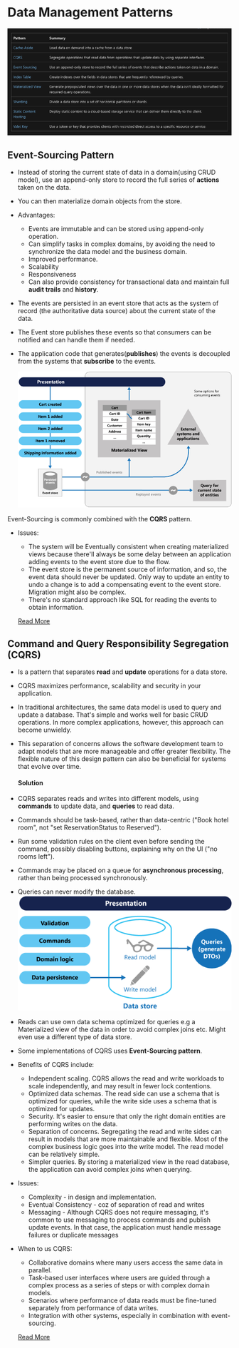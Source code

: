 # Data Management Patterns

![Data Management Patterns](/images/data-management-patterns.png)

## Event-Sourcing Pattern
- Instead of storing the current state of data in a domain(using CRUD model), use an append-only store to record the full series of **actions** taken on the data. 
- You can then materialize domain objects from the store.
- Advantages:
    - Events are immutable and can be stored using append-only operation.
    - Can simplify tasks in complex domains, by avoiding the need to synchronize the data model and the business domain.
    - Improved performance.
    - Scalability 
    - Responsiveness
    - Can also provide consistency for transactional data and maintain full **audit trails** and **history**.
- The events are persisted in an event store that acts as the system of record (the authoritative data source) about the current state of the data.
- The Event store publishes these events so that consumers can be notified and can handle them if needed.
- The application code that generates(**publishes**) the events is decoupled from the systems that **subscribe** to the events.

    ![Event-Sourcing overview](/images/event-sourcing-overview.png)

Event-Sourcing is commonly combined with the **CQRS** pattern.
- Issues:
    - The system will be Eventually consistent when creating materialized views because there'll always be some delay between an application adding events to the event store due to the flow.
    - The event store is the permanent source of information, and so, the event data should never be updated. Only way to update an entity to undo a change is to add a compensating event to the event store. Migration might also be complex.
    - There's no standard approach like SQL for reading the events to obtain information.

    [Read More](https://learn.microsoft.com/en-us/azure/architecture/patterns/event-sourcing)

## Command and Query Responsibility Segregation (CQRS)
- Is a pattern that separates **read** and **update** operations for a data store.
- CQRS maximizes performance, scalability and security in your application.
- In traditional architectures, the same data model is used to query and update a database. That's simple and works well for basic CRUD operations. In more complex applications, however, this approach can become unwieldy.
- This separation of concerns allows the software development team to adapt models that are more manageable and offer greater flexibility. The flexible nature of this design pattern can also be beneficial for systems that evolve over time.
    #### Solution
- CQRS separates reads and writes into different models, using **commands** to update data, and **queries** to read data.
- Commands should be task-based, rather than data-centric ("Book hotel room", not "set ReservationStatus to Reserved"). 
- Run some validation rules on the client even before sending the command, possibly disabling buttons, explaining why on the UI ("no rooms left"). 
- Commands may be placed on a queue for **asynchronous processing**, rather than being processed synchronously.
- Queries can never modify the database.
    ![CQRS](/images/command-and-query-responsibility-segregation-cqrs-basic.png)
- Reads can use own data schema optimized for queries e.g a Materialized view of the data in order to avoid complex joins etc. Might even use a different type of data store.
- Some implementations of CQRS uses **Event-Sourcing pattern**.
- Benefits of CQRS include:
    - Independent scaling. CQRS allows the read and write workloads to scale independently, and may result in fewer lock contentions.
    - Optimized data schemas. The read side can use a schema that is optimized for queries, while the write side uses a schema that is optimized for updates.
    - Security. It's easier to ensure that only the right domain entities are performing writes on the data.
    - Separation of concerns. Segregating the read and write sides can result in models that are more maintainable and flexible. Most of the complex business logic goes into the write model. The read model can be relatively simple.
    - Simpler queries. By storing a materialized view in the read database, the application can avoid complex joins when querying.

- Issues:
    - Complexity - in design and implementation.
    - Eventual Consistency - coz of separation of read and writes
    - Messaging - Although CQRS does not require messaging, it's common to use messaging to process commands and publish update events. In that case, the application must handle message failures or duplicate messages

- When to us CQRS:
    - Collaborative domains where many users access the same data in parallel.
    - Task-based user interfaces where users are guided through a complex process as a series of steps or with complex domain models.
    - Scenarios where performance of data reads must be fine-tuned separately from performance of data writes.
    - Integration with other systems, especially in combination with event-sourcing.

    [Read More](https://learn.microsoft.com/en-us/azure/architecture/patterns/cqrs)